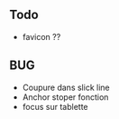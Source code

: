 ## Todo

- favicon ??
  
## BUG

- Coupure dans slick line
- Anchor stoper fonction 
- focus sur tablette 
